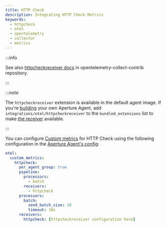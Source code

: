 ```yaml
---
title: HTTP Check
description: Integrating HTTP Check Metrics
keywords:
  - httpcheck
  - otel
  - opentelemetry
  - collector
  - metrics
---
```


:::info

See also [httpcheckreceiver docs][receiver] in opentelemetry-collect-contrib
repository.

:::

:::note

The `httpcheckreceiver` extension is available in the default agent image. If
you're [building][build] your own Aperture Agent, add
`integrations/otel/httpcheckreceiver` to the `bundled_extensions` list to make
[the receiver][receiver] available.

:::

You can configure [Custom metrics][custom-metrics] for HTTP Check using the
following configuration in the [Aperture Agent's config][agent-config]:

```yaml
otel:
  custom_metrics:
    httpcheck:
      per_agent_group: true
      pipeline:
        processors:
          - batch
        receivers:
          - httpcheck
      processors:
        batch:
          send_batch_size: 10
          timeout: 10s
      receivers:
        httpcheck: [httpcheckreceiver configuration here]
```

[build]: /reference/aperturectl/build/agent/agent.md
[receiver]:
  https://github.com/open-telemetry/opentelemetry-collector-contrib/tree/main/receiver/httpcheckreceiver
[custom-metrics]: /reference/configuration/agent.md#custom-metrics-config
[agent-config]: /reference/configuration/agent.md#agent-o-t-e-l-config
